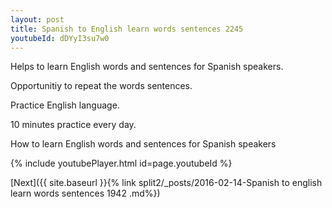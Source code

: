 ```yaml
---
layout: post
title: Spanish to English learn words sentences 2245 
youtubeId: dDYyI3su7w0
---
```

 
 
Helps to learn English words and sentences for Spanish speakers.

Opportunitiy to repeat the words sentences. 

Practice English language. 
 
10 minutes practice every day. 
 
How to learn English words and sentences for Spanish speakers 
 
{% include youtubePlayer.html id=page.youtubeId %}
 
 
[Next]({{ site.baseurl }}{% link  split2/_posts/2016-02-14-Spanish to english learn words sentences 1942 .md%})
 
